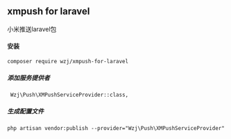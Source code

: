 ## xmpush for laravel 

小米推送laravel包


#### 安装

	composer require wzj/xmpush-for-laravel


##### 添加服务提供者

	 Wzj\Push\XMPushServiceProvider::class,


#####  生成配置文件

	php artisan vendor:publish --provider="Wzj\Push\XMPushServiceProvider"